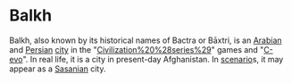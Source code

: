 # Balkh

Balkh, also known by its historical names of Bactra or Bāxtri, is an [Arabian](Arabian) and [Persian](Persian) [city](city) in the "[Civilization%20%28series%29](Civilization)" games and "[C-evo](C-evo)". In real life, it is a city in present-day Afghanistan.
In [scenario](scenario)s, it may appear as a [Sasanian](Sasanian) city.